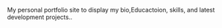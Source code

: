 My personal portfolio site to display my bio,Educactoion,  skills, and latest development projects..

